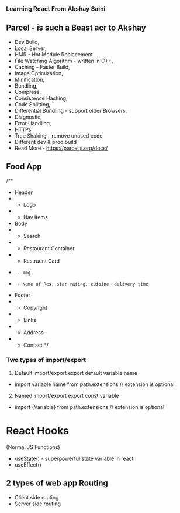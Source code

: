 ### Learning React From Akshay Saini

## Parcel - is such a Beast acr to Akshay

- Dev Build,
- Local Server,
- HMR - Hot Module Replacement
- File Watching Algorithm - written in C++,
- Caching - Faster Build,
- Image Optimization,
- Minification,
- Bundling,
- Compress,
- Consistence Hashing,
- Code Splitting,
- Differential Bundling - support older Browsers,
- Diagnostic,
- Error Handling,
- HTTPs
- Tree Shaking - remove unused code
- Different dev & prod build
- Read More - https://parceljs.org/docs/

## Food App

/\*\*

- Header
- - Logo
- - Nav Items
- Body
- - Search
- - Restaurant Container
- - Restraunt Card
-      - Img
-      - Name of Res, star rating, cuisine, delivery time
- Footer
- - Copyright
- - Links
- - Address
- - Contact
    \*/

### Two types of import/export

1. Default import/export
   export default variable name

- import variable name from path.extensions // extension is optional

2. Named import/export
   export const variable

- import {Variable} from path.extensions // extension is optional

# React Hooks

(Normal JS Functions)

- useState() - superpowerful state variable in react
- useEffect()

## 2 types of web app Routing

- Client side routing
- Server side routing
